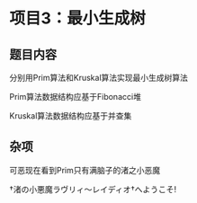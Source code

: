# 项目3：最小生成树

## 题目内容

分别用Prim算法和Kruskal算法实现最小生成树算法

Prim算法数据结构应基于Fibonacci堆

Kruskal算法数据结构应基于并查集

## 杂项

可恶现在看到Prim只有满脑子的渚之小恶魔

†渚の小悪魔ラヴリィ～レイディオ†へようこそ!